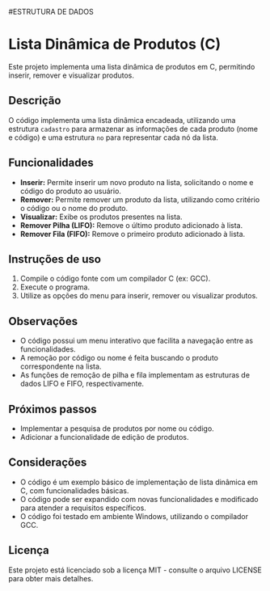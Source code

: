 #ESTRUTURA DE DADOS
# Lista Dinâmica de Produtos (C)

Este projeto implementa uma lista dinâmica de produtos em C, permitindo inserir, remover e visualizar produtos.

## Descrição

O código implementa uma lista dinâmica encadeada, utilizando uma estrutura `cadastro` para armazenar as informações de cada produto (nome e código) e uma estrutura `no` para representar cada nó da lista.

## Funcionalidades

* **Inserir:** Permite inserir um novo produto na lista, solicitando o nome e código do produto ao usuário.
* **Remover:** Permite remover um produto da lista, utilizando como critério o código ou o nome do produto.
* **Visualizar:** Exibe os produtos presentes na lista.
* **Remover Pilha (LIFO):** Remove o último produto adicionado à lista.
* **Remover Fila (FIFO):** Remove o primeiro produto adicionado à lista.

## Instruções de uso

1. Compile o código fonte com um compilador C (ex: GCC).
2. Execute o programa.
3. Utilize as opções do menu para inserir, remover ou visualizar produtos.

## Observações

* O código possui um menu interativo que facilita a navegação entre as funcionalidades.
* A remoção por código ou nome é feita buscando o produto correspondente na lista.
* As funções de remoção de pilha e fila implementam as estruturas de dados LIFO e FIFO, respectivamente.

## Próximos passos

* Implementar a pesquisa de produtos por nome ou código.
* Adicionar a funcionalidade de edição de produtos.

## Considerações

* O código é um exemplo básico de implementação de lista dinâmica em C, com funcionalidades básicas.
* O código pode ser expandido com novas funcionalidades e modificado para atender a requisitos específicos.
* O código foi testado em ambiente Windows, utilizando o compilador GCC.

## Licença

Este projeto está licenciado sob a licença MIT - consulte o arquivo LICENSE para obter mais detalhes.
